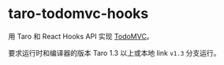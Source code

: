# taro-todomvc-hooks

用 Taro 和 React Hooks API 实现 [TodoMVC](https://github.com/tastejs/todomvc)。

要求运行时和编译器的版本 Taro 1.3 以上或本地 link `v1.3` 分支运行。

